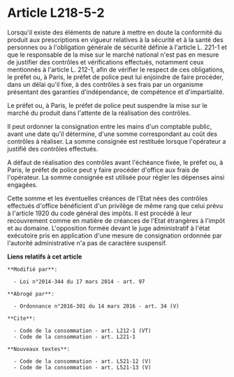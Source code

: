 # Article L218-5-2

Lorsqu'il existe des éléments de nature à mettre en doute la conformité du produit aux prescriptions en vigueur relatives à
la sécurité et à la santé des personnes ou à l'obligation générale de sécurité définie à l'article L. 221-1 et que le
responsable de la mise sur le marché national n'est pas en mesure de justifier des contrôles et vérifications effectués,
notamment ceux mentionnés à l'article L. 212-1, afin de vérifier le respect de ces obligations, le préfet ou, à Paris, le
préfet de police peut lui enjoindre de faire procéder, dans un délai qu'il fixe, à des contrôles à ses frais par un organisme
présentant des garanties d'indépendance, de compétence et d'impartialité. 

Le préfet ou, à Paris, le préfet de police peut suspendre la mise sur le marché du produit dans l'attente de la réalisation
des contrôles. 

Il peut ordonner la consignation entre les mains d'un comptable public, avant une date qu'il détermine, d'une somme
correspondant au coût des contrôles à réaliser. La somme consignée est restituée lorsque l'opérateur a justifié des contrôles
effectués. 

A défaut de réalisation des contrôles avant l'échéance fixée, le préfet ou, à Paris, le préfet de police peut y faire
procéder d'office aux frais de l'opérateur. La somme consignée est utilisée pour régler les dépenses ainsi engagées. 

Cette somme et les éventuelles créances de l'Etat nées des contrôles effectués d'office bénéficient d'un privilège de même
rang que celui prévu à l'article 1920 du code général des impôts. Il est procédé à leur recouvrement comme en matière de
créances de l'Etat étrangères à l'impôt et au domaine. L'opposition formée devant le juge administratif à l'état exécutoire
pris en application d'une mesure de consignation ordonnée par l'autorité administrative n'a pas de caractère suspensif.

**Liens relatifs à cet article**

	**Modifié par**:

	  - Loi n°2014-344 du 17 mars 2014 - art. 97

	**Abrogé par**:

	  - Ordonnance n°2016-301 du 14 mars 2016 - art. 34 (V)

	**Cite**:

	  - Code de la consommation - art. L212-1 (VT)
	  - Code de la consommation - art. L221-1

	**Nouveaux textes**:

	  - Code de la consommation - art. L521-12 (V)
	  - Code de la consommation - art. L521-13 (V)
